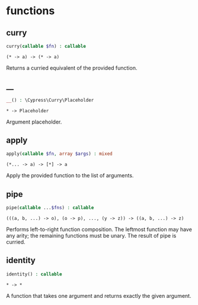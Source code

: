 # functions

## curry

```php
curry(callable $fn) : callable
```

```
(* -> a) -> (* -> a)
```

Returns a curried equivalent of the provided function.

## __

```php
__() : \Cypress\Curry\Placeholder
```

```
* -> Placeholder
```

Argument placeholder.

## apply

```php
apply(callable $fn, array $args) : mixed
```

```
(*... -> a) -> [*] -> a
```

Apply the provided function to the list of arguments.

## pipe

```php
pipe(callable ...$fns) : callable
```

```
(((a, b, ...) -> o), (o -> p), ..., (y -> z)) -> ((a, b, ...) -> z)
```

Performs left-to-right function composition.
The leftmost function may have any arity;
the remaining functions must be unary.
The result of pipe is curried.

## identity

```php
identity() : callable
```

```
* -> *
```

A function that takes one argument and
returns exactly the given argument.